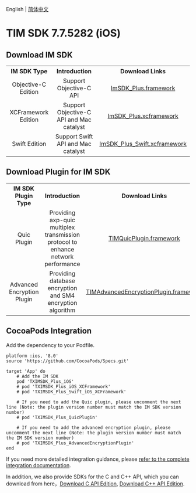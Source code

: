 English | [简体中文](./README_ZH.md)

# TIM SDK 7.7.5282 (iOS)

## Download IM SDK

<table >
  <tr>
    <th width="240px" style="text-align:center">IM SDK Type</th>
    <th width="440px" style="text-align:center">Introduction</th>
    <th width="320px" style="text-align:center">Download Links</th>
  </tr>

  <tr >
     <td style="text-align:center">Objective-C Edition</td>
     <td style="text-align:center">Support Objective-C API</td>
     <td style="text-align:center"><a href="https://im.sdk.qcloud.com/download/plus/7.6.5011/ImSDK_Plus_7.6.5011.framework.zip">ImSDK_Plus.framework</a></td>
  </tr>
    
  <tr >
     <td style="text-align:center">XCFramework Edition</td>
     <td style="text-align:center">Support Objective-C API and Mac catalyst</td>
     <td style="text-align:center"><a href="https://im.sdk.qcloud.com/download/plus/7.6.5011/ImSDK_Plus_7.6.5011.xcframework.zip">ImSDK_Plus.xcframework</a></td>
  </tr>
	
  <tr >
     <td style="text-align:center">Swift Edition</td>
     <td style="text-align:center">Support Swift API and Mac catalyst</td>
     <td style="text-align:center"><a href="https://im.sdk.qcloud.com/download/plus/7.6.5011/ImSDK_Plus_Swift_7.6.5011.xcframework.zip">ImSDK_Plus_Swift.xcframework</a></td>
  </tr>
</table>

## Download Plugin for IM SDK

<table >
  <tr>
    <th width="260px" style="text-align:center">IM SDK Plugin Type</th>
    <th width="500px" style="text-align:center">Introduction</th>
    <th width="240px" style="text-align:center">Download Links</th>
  </tr>

  <tr >
     <td style="text-align:center">Quic Plugin</td>
     <td style="text-align:center">Providing axp-quic multiplex transmission protocol to enhance network performance</td>
     <td style="text-align:center"><a href="https://im.sdk.qcloud.com/download/plus/7.7.5282/TIMQuicPlugin_7.7.5282.framework.zip">TIMQuicPlugin.framework</a></td>
  </tr>
    
  <tr >
     <td style="text-align:center">Advanced Encryption Plugin</td>
     <td style="text-align:center">Providing database encryption and SM4 encryption algorithm</td>
     <td style="text-align:center"><a href="https://im.sdk.qcloud.com/download/plus/7.7.5282/TIMAdvancedEncryptionPlugin_7.7.5282.framework.zip">TIMAdvancedEncryptionPlugin.framework</a></td>
  </tr>
</table>

## CocoaPods Integration
Add the dependency to your Podfile.

```
platform :ios, '8.0'
source 'https://github.com/CocoaPods/Specs.git'

target 'App' do
    # Add the IM SDK
    pod 'TXIMSDK_Plus_iOS'
    # pod 'TXIMSDK_Plus_iOS_XCFramework'
    # pod 'TXIMSDK_Plus_Swift_iOS_XCFramework'

    # If you need to add the Quic plugin, please uncomment the next line (Note: the plugin version number must match the IM SDK version number)
    # pod 'TXIMSDK_Plus_QuicPlugin'

    # If you need to add the advanced encryption plugin, please uncomment the next line (Note: the plugin version number must match the IM SDK version number)
    # pod 'TXIMSDK_Plus_AdvancedEncryptionPlugin'
end
```

If you need more detailed integration guidance, please [refer to the complete integration documentation](https://www.tencentcloud.com/document/product/1047/34307).

In addition, we also provide SDKs for the C and C++ API, which you can download from here，[Download C API Edition](https://im.sdk.qcloud.com/download/plus/7.6.5011/cross_platform/ImSDK_iOS_C_7.6.5011.framework.zip), [Download  C++ API Edition](https://im.sdk.qcloud.com/download/plus/7.6.5011/cross_platform/ImSDK_iOS_CPP_7.6.5011.framework.zip).